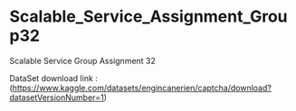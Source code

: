 # Scalable_Service_Assignment_Group32
Scalable Service Group Assignment 32



DataSet download link : (https://www.kaggle.com/datasets/engincanerien/captcha/download?datasetVersionNumber=1)
